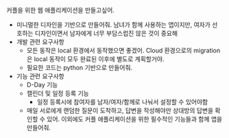 커플을 위한 웹 애플리케이션을 만들고싶어.
- 미니멀한 디자인을 기반으로 만들어줘. 남녀가 함께 사용하는 앱이지만, 여자가 선호하는 디자인이면서 남자에게 너무 부담스럽진 않은 것이 중요해
- 개발 관련 요구사항
  - 모든 동작은 local 환경에서 동작했으면 좋겠어. Cloud 환경으로의 migration은 local 동작이 모두 완료된 이후에 별도로 계획할거야.
  - 필요한 코드는 python 기반으로 만들어줘.
- 기능 관련 요구사항
  - D-Day 기능
  - 캘린더 및 일정 등록 기능
    - 일정 등록시에 참여자를 남자/여자/함께로 나눠서 설정할 수 있어야함
  - 매일 서로에게 랜덤한 질문이 도착하고, 답변을 작성해야만 상대방의 답변을 확인할 수 있어.
이외에도 커플 애플리케이션을 위한 필수적인 기능들과 함께 앱을 만들어줘.